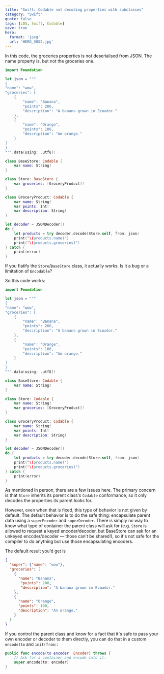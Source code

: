 ```yaml
---
title: "Swift: Codable not decoding properties with subclasses"
category: "Swift"
quote: false
tags: [iOS, Swift, Codable]
cave: true
hero:
  format: 'jpeg'
  url: 'HERO_0052.jpg'
---
```

In this code, the groceries properties is not deserialised from JSON. The name property is, but not the groceries one.

```swift
import Foundation

let json = """
{
"name": "wow",
"groceries": [
    {
        "name": "Banana",
        "points": 200,
        "description": "A banana grown in Ecuador."
    },
    {
        "name": "Orange",
        "points": 100,
        "description": "An orange."
    }
]
}
""".data(using: .utf8)!

class BaseStore: Codable {
    var name: String!
}

class Store: BaseStore {
    var groceries: [GroceryProduct]!
}

class GroceryProduct: Codable {
    var name: String!
    var points: Int!
    var description: String!
}

let decoder = JSONDecoder()
do {
    let products = try decoder.decode(Store.self, from: json)
    print("\(products.name)")
    print("\(products.groceries)")
} catch {
    print(error)
}
```

If you flatify the `Store`/`BaseStore` class, it actually works. Is it a bug or a limitation of `Encodable`?

So this code works:

```swift
import Foundation

let json = """
{
"name": "wow",
"groceries": [
    {
        "name": "Banana",
        "points": 200,
        "description": "A banana grown in Ecuador."
    },
    {
        "name": "Orange",
        "points": 100,
        "description": "An orange."
    }
]
}
""".data(using: .utf8)!

class BaseStore: Codable {
    var name: String!
}

class Store: Codable {
    var name: String!
    var groceries: [GroceryProduct]!
}

class GroceryProduct: Codable {
    var name: String!
    var points: Int!
    var description: String!
}

let decoder = JSONDecoder()
do {
    let products = try decoder.decode(Store.self, from: json)
    print("\(products.name)")
    print("\(products.groceries)")
} catch {
    print(error)
}
```

As mentioned in person, there are a few issues here. The primary concern is that `Store` inherits its parent class's `Codable` conformance, so it only decodes the properties its parent looks for.

However, even when that is fixed, this type of behavior is not given by default. The default behavior is to do the safe thing: encapsulate parent data using a `superEncoder` and `superDecoder`. There is simply no way to know what type of container the parent class will ask for (e.g. `Store` is allowed to request a keyed encoder/decoder, but BaseStore can ask for an unkeyed encoder/decoder — those can't be shared!), so it's not safe for the compiler to do anything but use those encapsulating encoders.

The default result you'd get is

```json
{
  "super": {"name": "wow"},
  "groceries": [
    {
      "name": "Banana",
       "points": 200,
       "description": "A banana grown in Ecuador."
    },
    {
      "name": "Orange",
      "points": 100,
      "description": "An orange."
    }
  ]
}
```

If you control the parent class and know for a fact that it's safe to pass your own encoder or decoder to them directly, you can do that in a custom `encode(to` and `init(from:`:

```swift
public func encode(to encoder: Encoder) throws {
    // Ask for a container and encode into it.
    super.encode(to: encoder)
}
```
